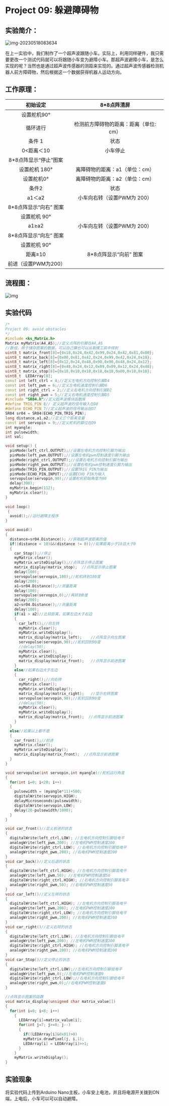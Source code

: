 # Project 09: 躲避障碍物

## 实验简介：

![img-20230518083634](./img/b7056f0656565bc6b70ad34fcf4b9005.png)

在上一实验中，我们制作了一个超声波跟随小车。实际上，利用同样硬件，我只需要更改一个测试代码就可以将跟随小车变为避障小车。那超声波避障小车，是怎么实现的呢？当然也是通过超声波传感器的测距来实现的。通过超声波传感器检测机器人前方障碍物，然后根据这一个数据获得机器人运动方向。

## 工作原理：

|        初始设定        |              8*8点阵清屏               |
| :--------------------: | :------------------------------------: |
|      设置舵机90°       |                                        |
|        循环进行        | 检测前方障碍物的距离：距离（单位: cm） |
|         条件 1         |                  状态                  |
|       0<距离＜10       |                小车停止                |
| 8*8点阵显示“停止”图案  |                                        |
|     设置舵机 180°      |     离障碍物的距离：a1（单位：cm）     |
|       设置舵机0°       |     离障碍物的距离：a2（单位：cm）     |
|         条件2          |                  状态                  |
|         a1＜a2         |      小车向右转（设置PWM为 200）       |
| 8*8点阵显示“向右” 图案 |                                        |
|      设置舵机 90°      |                                        |
|         a1≥a2          |      小车向左转（设置PWM为 200）       |
| 8*8点阵显示“向左” 图案 |                                        |
|      设置舵机 90°      |                                        |
|        距离≥10         |         8*8点阵显示“向前” 图案         |
|  前进（设置PWM为200）  |                                        |

## 流程图：

![img](./img/fbf6114bc89b2e606c5f957e3527fa2e.jpg)

## 实验代码

```c++
/*
Project 09: avoid obstacles
*/  
#include <ks_Matrix.h>
Matrix myMatrix(A4,A5);//定义点阵的引脚在A4,A5
//数组，用于储存图案的数据，可以自己算也可以从取摸工具中得到
uint8_t matrix_front[8]={0x18,0x24,0x42,0x99,0x24,0x42,0x81,0x00};
uint8_t matrix_back[8]={0x00,0x81,0x42,0x24,0x99,0x42,0x24,0x18};
uint8_t matrix_left[8]={0x12,0x24,0x48,0x90,0x90,0x48,0x24,0x12};
uint8_t matrix_right[8]={0x48,0x24,0x12,0x09,0x09,0x12,0x24,0x48};
uint8_t matrix_stop[8]={0x18,0x18,0x18,0x18,0x18,0x00,0x18,0x18};
uint8_t  LEDArray[8];
const int left_ctrl = 4;//定义左电机方向控制引脚D4
const int left_pwm = 6;//定义左电机速度控制引脚D6
const int right_ctrl = 2;//定义右电机方向控制引脚D2
const int right_pwm = 5;//定义右电机速度控制引脚D5
#include "SR04.h"//定义超声波模块函数库
#define TRIG_PIN 8// 定义超声波的信号输入在D8
#define ECHO_PIN 7//定义超声波的信号输出在D7
SR04 sr04 = SR04(ECHO_PIN,TRIG_PIN);
long distance,a1,a2;//定义三个距离变量
const int servopin = 9;//定义舵机的脚位在D9
int myangle;
int pulsewidth;
int val;

void setup() {
  pinMode(left_ctrl,OUTPUT);//设置左电机方向控制引脚为输出
  pinMode(left_pwm,OUTPUT);//设置左电机pwm控制速度引脚为输出
  pinMode(right_ctrl,OUTPUT);//设置右电机方向控制引脚为输出
  pinMode(right_pwm,OUTPUT);//设置右电机pwm控制速度引脚为输出
  pinMode(TRIG_PIN,OUTPUT);//设置TRIG_PIN为输出
  pinMode(ECHO_PIN,INPUT);//设置ECHO_PIN为输入
  servopulse(servopin,90);//设置舵机初始角度为90
  delay(300);
  myMatrix.begin(112);
  myMatrix.clear();
}
 
void loop()
 {
  avoid();//运行避障主程序
}

void avoid()
{
  distance=sr04.Distance(); //获取超声波距离的值
  if((distance < 10)&&(distance != 0))//如果距离小于10且大于0
  {
    car_Stop();//停止
    myMatrix.clear();
    myMatrix.writeDisplay();//点阵显示停止图案
    matrix_display(matrix_stop);  //点阵显示停止图案
    delay(100);
    servopulse(servopin,180);//舵机转到180度
    delay(200);
    a1=sr04.Distance();//测量距离
    delay(100);
    servopulse(servopin,0);//再转到0度
    delay(200);
    a2=sr04.Distance();//测量距离
    delay(100);
    if(a1 > a2)//比较距离，如果左边大于右边
    {
      car_left();//向左转
      myMatrix.clear();
      myMatrix.writeDisplay();
      matrix_display(matrix_left);    //点阵显示向左图案
      servopulse(servopin,90);//舵机回到90度
      //delay(50);
      myMatrix.clear();
      myMatrix.writeDisplay();
      matrix_display(matrix_front);   //点阵显示前进图案
    }
    else//如果右边大于左边
    {
      car_right();//向右转
      myMatrix.clear();
      myMatrix.writeDisplay();
      matrix_display(matrix_right);   //显示右转图案
      servopulse(servopin,90);//舵机回到90度
      //delay(50);
      myMatrix.clear();
      myMatrix.writeDisplay();
      matrix_display(matrix_front);  //点阵显示前进图案
    }
  }
  else//如果以上都不是
  {
    car_front();//前进
    myMatrix.clear();
    myMatrix.writeDisplay();
    matrix_display(matrix_front);  //点阵显示前进图案
  }
}

void servopulse(int servopin,int myangle)//舵机运行角度
{
  for(int i=0; i<20; i++)
  {
    pulsewidth = (myangle*11)+500;
    digitalWrite(servopin,HIGH);
    delayMicroseconds(pulsewidth);
    digitalWrite(servopin,LOW);
    delay(20-pulsewidth/1000);
  } 
}

void car_front()//定义前进的状态
{
  digitalWrite(left_ctrl,LOW); //左电机方向控制引脚低电平
  analogWrite(left_pwm,200); //左电机PWM控制速度200
  digitalWrite(right_ctrl,LOW); //右电机方向控制引脚低电平
  analogWrite(right_pwm,200); //右电机PWM控制速度200
}
void car_back()//定义后退的状态
{
  digitalWrite(left_ctrl,HIGH); //左电机方向控制引脚高电平
  analogWrite(left_pwm,50); //左电机PWM控制速度50
  digitalWrite(right_ctrl,HIGH); //右电机方向控制引脚高电平
  analogWrite(right_pwm,50); //右电机PWM控制速度50
}
void car_left()//定义左转的状态
{
  digitalWrite(left_ctrl,HIGH); //左电机方向控制引脚高电平
  analogWrite(left_pwm,200); //左电机PWM控制速度200
  digitalWrite(right_ctrl,LOW); //右电机方向控制引脚低电平
  analogWrite(right_pwm,200); //右电机PWM控制速度200
}
void car_right()//定义右转的状态
{
  digitalWrite(left_ctrl,LOW); //左电机方向控制引脚低电平
  analogWrite(left_pwm,200); //左电机PWM控制速度200
  digitalWrite(right_ctrl,HIGH); //右电机方向控制引脚高电平
  analogWrite(right_pwm,200); //右电机PWM控制速度200
}
void car_Stop()//定义停止的状态
{
  digitalWrite(left_ctrl,LOW);//左电机方向控制引脚低电平
  analogWrite(left_pwm,0);//左电机PWM控制速度0
  digitalWrite(right_ctrl,LOW);//右电机方向控制引脚低电平
  analogWrite(right_pwm,0);//右电机PWM控制速度0
}

//点阵显示图案的函数
void matrix_display(unsigned char matrix_value[])
{
  for(int i=0; i<8; i++)
    {
      LEDArray[i]=matrix_value[i];
      for(int j=7; j>=0; j--)
      {
        if((LEDArray[i]&0x01)>0)
        myMatrix.drawPixel(j, i,1);
        LEDArray[i] = LEDArray[i]>>1;
      }
    } 
    myMatrix.writeDisplay();
}                  
```

## 实验现象

将实验代码上传到Arduino Nano主板，小车安上电池，并且将电源开关拨到ON端，上电后，小车可以可以自动避障。

